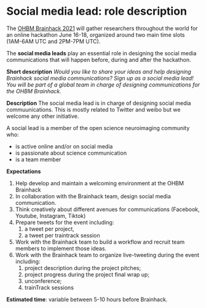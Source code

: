 # Social media lead: role description

The [OHBM Brainhack 2021](https://ohbm.github.io/hackathon2021/) will gather researchers throughout
the world for an online hackathon June 16-18, organized around two main time slots (1AM-6AM UTC and 2PM-7PM UTC). 

The **social media leads** play an essential role in designing the social media communications that
will happen before, during and after the hackathon.

**Short description**
*Would you like to share your ideas and help designing Brainhack social media communications? Sign up
as a social media lead! You will be part of a global team in charge of designing communications for
the OHBM Brainhack.*

**Description**
The social media lead is in charge of designing social media commuunications. This is mostly related
to Twitter and weibo but we welcome any other initiative.

A social lead is a member of the open science neuroimaging community who:
-   is active online and/or on social media
-   is passionate about science communication
-   is a team member

**Expectations**
1. Help develop and maintain a welcoming environment at the OHBM Brainhack
2. In collaboration with the Brainhack team, design social media communication.
3. Think creatively about different avenues for communications (Facebook, Youtube, Instagram, Tiktok)
4. Prepare tweets for the event including:
   1. a tweet per project,
   2. a tweet per traintrack session
6. Work with the Brainhack team to build a workflow and recruit team members to implement those ideas.
7. Work with the Brainhack team to organize live-tweeting during the event including:
   1. project description during the project pitches;
   2. project progress during the project final wrap up;
   3. unconference;
   4. trainTrack sessions

**Estimated time**: variable between 5-10 hours before Brainhack.


